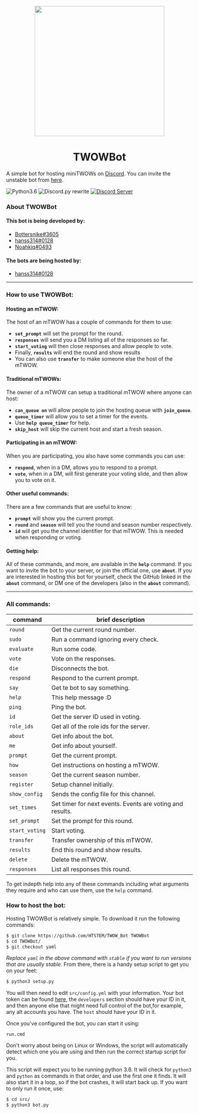 <p align="center"><img
    width="350"
    src="https://i.imgur.com/3w0T9b5.png"
></p>
<h1 align="center">TWOWBot</h1>

A simple bot for hosting miniTWOWs on [Discord](https://discordapp.com). You can invite the unstable
bot from [here](https://discordapp.com/oauth2/authorize?client_id=222869815650418690&scope=bot).

![Python3.6](https://img.shields.io/badge/python-3.6-blue.svg)
![Discord.py rewrite](https://img.shields.io/badge/discord.py-rewrite-orange.svg)
[![Discord Server](https://discordapp.com/api/guilds/303616392710586373/widget.png)](https://discord.gg/t58ukQW)

### About TWOWBot
#### This bot is being developed by:
* [Bottersnike#3605](https://github.com/Bottersnike)
* [hanss314#0128](https://github.com/hanss314)
* [Noahkiq#0493](https://github.com/Noahkiq)
#### The bots are being hosted by:
* [hanss314#0128](https://github.com/hanss314)

---
### How to use TWOWBot:
#### Hosting an mTWOW:
The host of an mTWOW has a couple of commands for them to use:
* **`set_prompt`** will set the prompt for the round.
* **`responses`** will send you a DM listing all of the responses so far.
* **`start_voting`** will then close responses and allow people to vote.
* Finally, **`results`** will end the round and show results
* You can also use **`transfer`** to make someone else the host of the mTWOW.
#### Traditional mTWOWs:
The owner of a mTWOW can setup a traditional mTWOW where anyone can host:
* **`can_queue on`** will allow people to join the hosting queue with **`join_queue`**.
* **`queue_timer`** will allow you to set a timer for the events.
* Use **`help queue_timer`** for help.
* **`skip_host`** will skip the current host and start a fresh season.
#### Participating in an mTWOW:
When you are participating, you also have some commands you can use:
* **`respond`**, when in a DM, allows you to respond to a prompt.
* **`vote`**, when in a DM, will first generate your voting slide, and then
allow you to vote on it.
#### Other useful commands:
There are a few commands that are useful to know:
* **`prompt`** will show you the current prompt.
* **`round`** and **`season`** will tell you the round and season number
respectively.
* **`id`** will get you the channel identifier for that mTWOW. This is needed
when responding or voting.
#### Getting help:
All of these commands, and more, are available in the **`help`** command.
If you want to invite the bot to your server, or join the official one, use **`about`**.
If you are interested in hosting this bot for yourself, check the GitHub linked in the **`about`** command,
or DM one of the developers (also in the **`about`** command).

---
### All commands:
| command        | brief description |
| -------------- | ----------------- |
| `round`        | Get the current round number. |
| `sudo`         | Run a command ignoring every check. |
| `evaluate`     | Run some code. |
| `vote`         | Vote on the responses. |
| `die`          | Disconnects the bot. |
| `respond`      | Respond to the current prompt. |
| `say`          | Get te bot to say something. |
| `help`         | This help message :D |
| `ping`         | Ping the bot. |
| `id`           | Get the server ID used in voting. |
| `role_ids`     | Get all of the role ids for the server. |
| `about`        | Get info about the bot. |
| `me`           | Get info about yourself. |
| `prompt`       | Get the current prompt. |
| `how`          | Get instructions on hosting a mTWOW. |
| `season`       | Get the current season number. |
| `register`     | Setup channel initially. |
| `show_config`  | Sends the config file for this channel. |
| `set_times`    | Set timer for next events.  Events are voting and results. |
| `set_prompt`   | Set the prompt for this round. |
| `start_voting` | Start voting. |
| `transfer`     | Transfer ownership of this mTWOW. |
| `results`      | End this round and show results. |
| `delete`       | Delete the mTWOW. |
| `responses`    | List all responses this round. |

To get indepth help into any of these commands including what arguments they
require and who can use them, use the `help` command.

### How to host the bot:
Hosting TWOWBot is relatively simple. To download it run the following commands:
```sh
$ git clone https://github.com/HTSTEM/TWOW_Bot TWOWBot
$ cd TWOWBot/
$ git checkout yaml
```
*Replace `yaml` in the above command with `stable` if you want to run versions
that are usually stable.* From there, there is a handy setup script to get you
on your feet:
```sh
$ python3 setup.py
```
You will then need to edit `src/config.yml` with your information. Your bot
token can be found [here](https://discordapp.com/developers/applications/me),
the `developers` section should have your ID in it, and then anyone else that
might need full control of the bot,for example, any alt accounts you have. The
`host` should have your ID in it.

Once you've configured the bot, you can start it using:
```
run.cmd
```
Don't worry about being on Linux or Windows, the script will automatically
detect which one you are using and then run the correct startup script for
you.

This script will expect you to be running python 3.6. It will check for
`python3` and `python` as commands in that order, and use the first one it
finds. It will also start it in a loop, so if the bot crashes, it will start
back up. If you want to only run it once, use:
```sh
$ cd src/
$ python3 bot.py
```
